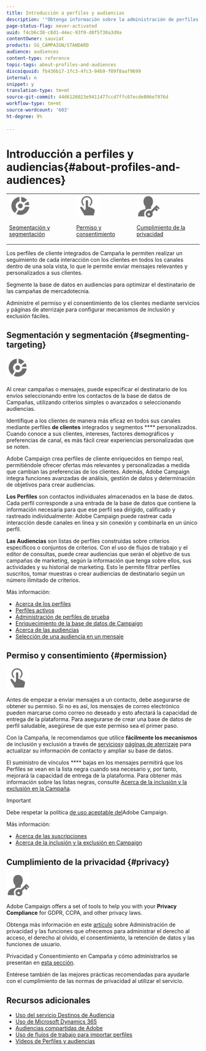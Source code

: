 ```yaml
---
title: Introducción a perfiles y audiencias
description: '"Obtenga información sobre la administración de perfiles y audiencias dentro del Adobe Campaign: definir poblaciones objetivo, seleccionar audiencias, filtrar destinatarios, recopilar datos y actualizar perfiles".'
page-status-flag: never-activated
uuid: f4cb6c38-c8d1-44ec-93f0-d0f5f30a3d9a
contentOwner: sauviat
products: SG_CAMPAIGN/STANDARD
audience: audiences
content-type: reference
topic-tags: about-profiles-and-audiences
discoiquuid: fb436b17-1fc3-4fc3-94b9-f09f8aaf9699
internal: n
snippet: y
translation-type: tm+mt
source-git-commit: 44d6126023e9411477ccd7ffc07ecde806e7976d
workflow-type: tm+mt
source-wordcount: '603'
ht-degree: 9%

---
```



# Introducción a perfiles y audiencias{#about-profiles-and-audiences}

<table>
<tr>
<td><img src="assets/do-not-localize/icon_segment.svg" width="60px"><p><a href="#segmenting-targeting">Segmentación y segmentación</a></p></td>
<td><img src="assets/do-not-localize/icon_permission.svg" width="60px"><p><a href="#permission">Permiso y consentimiento</a></p></td>
<td><img src="assets/do-not-localize/icon_privacy.svg" width="60px"><p><a href="#privacy">Cumplimiento de la privacidad</a></p></td></tr>
</table>

Los perfiles de cliente integrados de Campaña le permiten realizar un seguimiento de cada interacción con los clientes en todos los canales dentro de una sola vista, lo que le permite enviar mensajes relevantes y personalizados a sus clientes.

Segmente la base de datos en audiencias para optimizar el destinatario de las campañas de mercadotecnia.

Administre el permiso y el consentimiento de los clientes mediante servicios y páginas de aterrizaje para configurar mecanismos de inclusión y exclusión fáciles.

## Segmentación y segmentación {#segmenting-targeting}

<img src="assets/do-not-localize/icon_segment.svg" width="60px">

Al crear campañas o mensajes, puede especificar el destinatario de los envíos seleccionando entre los contactos de la base de datos de Campañas, utilizando criterios simples o avanzados o seleccionando audiencias.

Identifique a los clientes de manera más eficaz en todos sus canales mediante perfiles **de clientes** integrados y segmentos **** personalizados. Cuando conoce a sus clientes, intereses, factores demográficos y preferencias de canal, es más fácil crear experiencias personalizadas que se noten.

Adobe Campaign crea perfiles de cliente enriquecidos en tiempo real, permitiéndole ofrecer ofertas más relevantes y personalizadas a medida que cambian las preferencias de los clientes. Además, Adobe Campaign integra funciones avanzadas de análisis, gestión de datos y determinación de objetivos para crear audiencias.

**Los Perfiles** son contactos individuales almacenados en la base de datos. Cada perfil corresponde a una entrada de la base de datos que contiene la información necesaria para que ese perfil sea dirigido, calificado y rastreado individualmente: Adobe Campaign puede rastrear cada interacción desde canales en línea y sin conexión y combinarla en un único perfil.

**Las Audiencias** son listas de perfiles construidas sobre criterios específicos o conjuntos de criterios. Con el uso de flujos de trabajo y el editor de consultas, puede crear audiencias que serán el objetivo de sus campañas de marketing, según la información que tenga sobre ellos, sus actividades y su historial de marketing. Esto le permite filtrar perfiles suscritos, tomar muestras o crear audiencias de destinatario según un número ilimitado de criterios.

Más información:

* [Acerca de los perfiles](../../audiences/using/about-profiles.md)
* [Perfiles activos](../../audiences/using/active-profiles.md)
* [Administración de perfiles de prueba](../../audiences/using/managing-test-profiles.md)
* [Enriquecimiento de la base de datos de Campaign](../../audiences/using/enriching-campaign-database.md)
* [Acerca de las audiencias](../../audiences/using/about-audiences.md)
* [Selección de una audiencia en un mensaje](../../audiences/using/selecting-an-audience-in-a-message.md)

## Permiso y consentimiento {#permission}

<img src="assets/do-not-localize/icon_permission.svg"  width="60px">

Antes de empezar a enviar mensajes a un contacto, debe asegurarse de obtener su permiso. Si no es así, los mensajes de correo electrónico pueden marcarse como correo no deseado y esto afectará la capacidad de entrega de la plataforma. Para asegurarse de crear una base de datos de perfil saludable, asegúrese de que este permiso sea el primer paso.

Con la Campaña, le recomendamos que utilice **fácilmente los mecanismos** de inclusión y exclusión a través de [servicios](../../audiences/using/creating-a-service.md)y [páginas de aterrizaje](../../channels/using/getting-started-with-landing-pages.md) para actualizar su información de contacto y ampliar su base de datos.

El suministro de vínculos **** bajas en los mensajes permitirá que los Perfiles se vean en la lista negra cuando sea necesario y, por tanto, mejorará la capacidad de entrega de la plataforma. Para obtener más información sobre las listas negras, consulte [Acerca de la inclusión y la exclusión en la Campaña](../../audiences/using/about-opt-in-and-opt-out-in-campaign.md).

>[!IMPORTANT]
>
>Debe respetar la política [de uso aceptable del](https://www.adobe.com/legal/terms/aup.html)Adobe Campaign.

Más información:

* [Acerca de las suscripciones](../../audiences/using/about-subscriptions.md)
* [Acerca de la inclusión y la exclusión en Campaign](../../audiences/using/about-opt-in-and-opt-out-in-campaign.md)

## Cumplimiento de la privacidad {#privacy}

<img src="assets/do-not-localize/icon_privacy.svg" width="60px">

Adobe Campaign offers a set of tools to help you with your **Privacy Compliance** for GDPR, CCPA, and other privacy laws.

Obtenga más información en este [artículo](https://helpx.adobe.com/es/campaign/kb/campaign-privacy.html) sobre Administración de privacidad y las funciones que ofrecemos para administrar el derecho al acceso, el derecho al olvido, el consentimiento, la retención de datos y las funciones de usuario.

Privacidad y Consentimiento en Campaña y cómo administrarlos se presentan en [esta sección](../../start/using/privacy.md).

Entérese también de las mejores prácticas recomendadas para ayudarle con el cumplimiento de las normas de privacidad al utilizar el servicio.

## Recursos adicionales

* [Uso del servicio Destinos de Audiencia](../../audiences/using/aep-about-audience-destinations-service.md)
* [Uso de Microsoft Dynamics 365](../../integrating/using/working-with-campaign-standard-and-microsoft-dynamics-365.md)
* [Audiencias compartidas de Adobe](../../integrating/using/sharing-audiences-with-audience-manager-or-people-core-service.md)
* [Uso de flujos de trabajo para importar perfiles](../../automating/using/creating-import-workflow-templates.md)
* [Vídeos de Perfiles y audiencias](https://docs.adobe.com/content/help/en/campaign-standard-learn/tutorials/profiles-and-audiences/creating-profiles-and-audiences.html)
